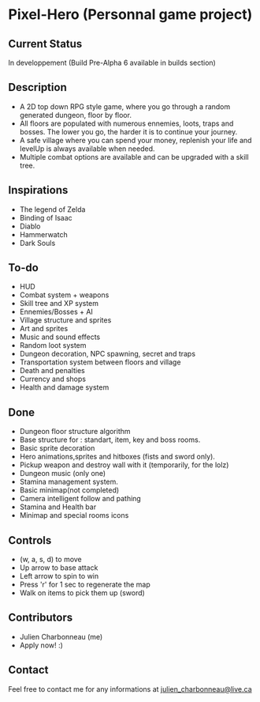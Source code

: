 # Pixel-Hero (Personnal game project)

## Current Status
In developpement (Build Pre-Alpha 6 available in builds section)

## Description
* A 2D top down RPG style game, where you go through a random generated dungeon, floor by floor.
* All floors are populated with numerous ennemies, loots, traps and bosses. The lower you go, the harder it is to continue your journey.
* A safe village where you can spend your money, replenish your life and levelUp is always available when needed.
* Multiple combat options are available and can be upgraded with a skill tree.

## Inspirations
* The legend of Zelda
* Binding of Isaac
* Diablo
* Hammerwatch
* Dark Souls

## To-do
* HUD
* Combat system + weapons
* Skill tree and XP system
* Ennemies/Bosses + AI
* Village structure and sprites
* Art and sprites
* Music and sound effects
* Random loot system
* Dungeon decoration, NPC spawning, secret and traps
* Transportation system between floors and village
* Death and penalties
* Currency and shops
* Health and damage system

## Done
* Dungeon floor structure algorithm
* Base structure for : standart, item, key and boss rooms.
* Basic sprite decoration
* Hero animations,sprites and hitboxes (fists and sword only).
* Pickup weapon and destroy wall with it (temporarily, for the lolz)
* Dungeon music (only one)
* Stamina management system.
* Basic minimap(not completed)
* Camera intelligent follow and pathing
* Stamina and Health bar
* Minimap and special rooms icons

## Controls
* (w, a, s, d) to move
* Up arrow to base attack
* Left arrow to spin to win
* Press 'r' for 1 sec to regenerate the map
* Walk on items to pick them up (sword)

## Contributors
* Julien Charbonneau (me)
* Apply now! :)

## Contact
Feel free to contact me for any informations at julien_charbonneau@live.ca





